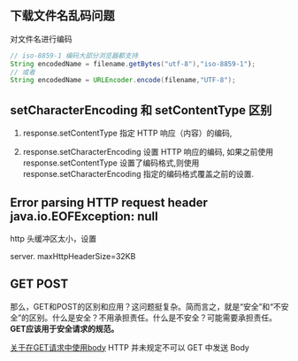 ## 下载文件名乱码问题
对文件名进行编码
```java
// iso-8859-1 编码大部分浏览器都支持
String encodedName = filename.getBytes("utf-8"),"iso-8859-1");
// 或者
String encodedName = URLEncoder.encode(filename,"UTF-8");

```

## setCharacterEncoding 和 setContentType 区别

1. response.setContentType 指定 HTTP 响应（内容）的编码, 

2. response.setCharacterEncoding 设置 HTTP 响应的编码, 如果之前使用 response.setContentType 设置了编码格式,则使用 response.setCharacterEncoding 指定的编码格式覆盖之前的设置.

## Error parsing HTTP request header java.io.EOFException: null

http 头缓冲区太小，设置 

server. maxHttpHeaderSize=32KB

## GET POST
那么，GET和POST的区别和应用？这问题挺复杂。简而言之，就是“安全”和“不安全”的区别。什么是安全？不用承担责任。什么是不安全？可能需要承担责任。**GET应该用于安全请求的规范。**

[关于在GET请求中使用body](https://blog.csdn.net/HermitSun/article/details/89889743)
HTTP 并未规定不可以 GET 中发送 Body